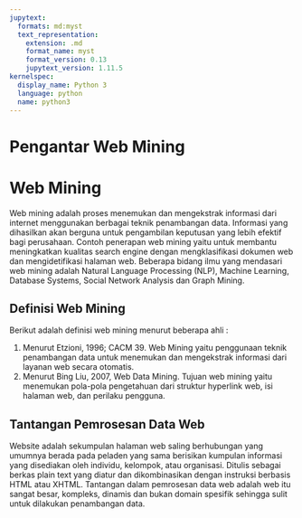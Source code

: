 ```yaml
---
jupytext:
  formats: md:myst
  text_representation:
    extension: .md
    format_name: myst
    format_version: 0.13
    jupytext_version: 1.11.5
kernelspec:
  display_name: Python 3
  language: python
  name: python3
---
```


<!-- # Notebooks with MyST Markdown

Jupyter Book also lets you write text-based notebooks using MyST Markdown.
See [the Notebooks with MyST Markdown documentation](https://jupyterbook.org/file-types/myst-notebooks.html) for more detailed instructions.
This page shows off a notebook written in MyST Markdown.

## An example cell

With MyST Markdown, you can define code cells with a directive like so:

```{code-cell}
print(2 + 2)
```

When your book is built, the contents of any `{code-cell}` blocks will be
executed with your default Jupyter kernel, and their outputs will be displayed
in-line with the rest of your content.

```{seealso}
Jupyter Book uses [Jupytext](https://jupytext.readthedocs.io/en/latest/) to convert text-based files to notebooks, and can support [many other text-based notebook files](https://jupyterbook.org/file-types/jupytext.html).
```

## Create a notebook with MyST Markdown

MyST Markdown notebooks are defined by two things:

1. YAML metadata that is needed to understand if / how it should convert text files to notebooks (including information about the kernel needed).
   See the YAML at the top of this page for example.
2. The presence of `{code-cell}` directives, which will be executed with your book.

That's all that is needed to get started!

## Quickly add YAML metadata for MyST Notebooks

If you have a markdown file and you'd like to quickly add YAML metadata to it, so that Jupyter Book will treat it as a MyST Markdown Notebook, run the following command:

```
jupyter-book myst init path/to/markdownfile.md
``` -->

# Pengantar Web Mining

# Web Mining
Web mining adalah proses menemukan dan mengekstrak informasi dari internet menggunakan berbagai teknik penambangan data. Informasi yang dihasilkan akan berguna untuk pengambilan keputusan yang lebih efektif bagi perusahaan. Contoh penerapan web mining yaitu untuk membantu meningkatkan kualitas search engine dengan mengklasifikasi dokumen web dan mengidetifikasi halaman web. Beberapa bidang ilmu yang mendasari web mining adalah Natural Language Processing (NLP), Machine Learning, Database Systems, Social Network Analysis dan Graph Mining.

## Definisi Web Mining
Berikut adalah definisi web mining menurut beberapa ahli :
1.	Menurut Etzioni, 1996; CACM 39. Web Mining yaitu penggunaan teknik penambangan data untuk menemukan dan mengekstrak informasi dari layanan web secara otomatis.
2.	Menurut Bing Liu, 2007, Web Data Mining. Tujuan web mining yaitu menemukan pola-pola pengetahuan dari struktur hyperlink web, isi halaman web, dan perilaku pengguna.

## Tantangan Pemrosesan Data Web
Website adalah sekumpulan halaman web saling berhubungan yang umumnya berada pada peladen yang sama berisikan kumpulan informasi yang disediakan oleh individu, kelompok, atau organisasi. Ditulis sebagai berkas plain text yang diatur dan dikombinasikan dengan instruksi berbasis HTML atau XHTML. Tantangan dalam pemrosesan data web adalah web itu sangat besar, kompleks, dinamis dan bukan domain spesifik sehingga sulit untuk dilakukan penambangan data.